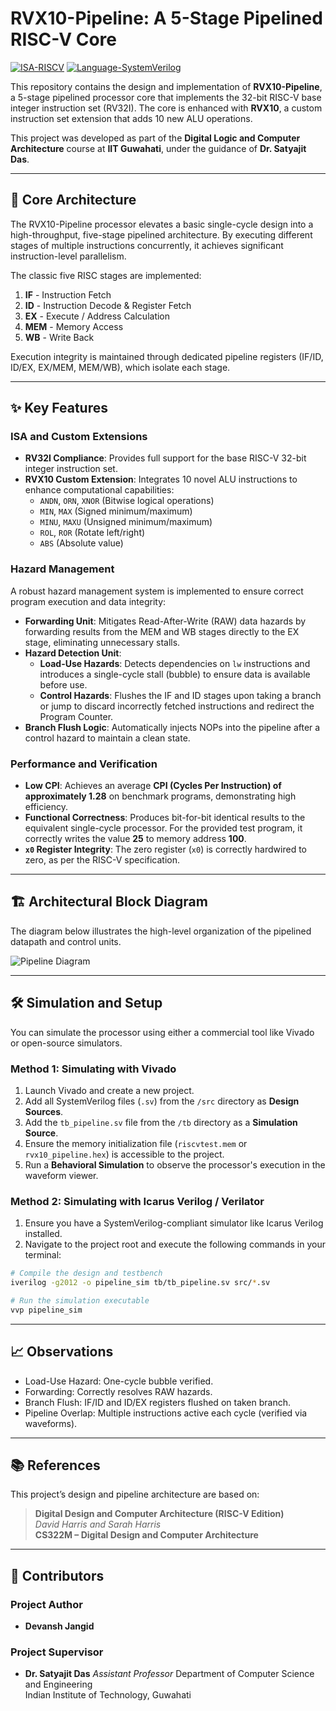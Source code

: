 # RVX10-Pipeline: A 5-Stage Pipelined RISC-V Core

[![ISA-RISCV](https://img.shields.io/badge/ISA-RISC--V%20(RV32I)-blue.svg)](https://riscv.org)
[![Language-SystemVerilog](https://img.shields.io/badge/Language-SystemVerilog-orange.svg)](https://www.systemverilog.io/)

This repository contains the design and implementation of **RVX10-Pipeline**, a 5-stage pipelined processor core that implements the 32-bit RISC-V base integer instruction set (RV32I). The core is enhanced with **RVX10**, a custom instruction set extension that adds 10 new ALU operations.

This project was developed as part of the **Digital Logic and Computer Architecture** course at **IIT Guwahati**, under the guidance of **Dr. Satyajit Das**.

---

## 🚀 Core Architecture

The RVX10-Pipeline processor elevates a basic single-cycle design into a high-throughput, five-stage pipelined architecture. By executing different stages of multiple instructions concurrently, it achieves significant instruction-level parallelism.

The classic five RISC stages are implemented:
1.  **IF** - Instruction Fetch
2.  **ID** - Instruction Decode & Register Fetch
3.  **EX** - Execute / Address Calculation
4.  **MEM** - Memory Access
5.  **WB** - Write Back

Execution integrity is maintained through dedicated pipeline registers (IF/ID, ID/EX, EX/MEM, MEM/WB), which isolate each stage.



---

## ✨ Key Features

### ISA and Custom Extensions
- **RV32I Compliance**: Provides full support for the base RISC-V 32-bit integer instruction set.
- **RVX10 Custom Extension**: Integrates 10 novel ALU instructions to enhance computational capabilities:
  - `ANDN`, `ORN`, `XNOR` (Bitwise logical operations)
  - `MIN`, `MAX` (Signed minimum/maximum)
  - `MINU`, `MAXU` (Unsigned minimum/maximum)
  - `ROL`, `ROR` (Rotate left/right)
  - `ABS` (Absolute value)

### Hazard Management
A robust hazard management system is implemented to ensure correct program execution and data integrity:
- **Forwarding Unit**: Mitigates Read-After-Write (RAW) data hazards by forwarding results from the MEM and WB stages directly to the EX stage, eliminating unnecessary stalls.
- **Hazard Detection Unit**:
    - **Load-Use Hazards**: Detects dependencies on `lw` instructions and introduces a single-cycle stall (bubble) to ensure data is available before use.
    - **Control Hazards**: Flushes the IF and ID stages upon taking a branch or jump to discard incorrectly fetched instructions and redirect the Program Counter.
- **Branch Flush Logic**: Automatically injects NOPs into the pipeline after a control hazard to maintain a clean state.

### Performance and Verification
- **Low CPI**: Achieves an average **CPI (Cycles Per Instruction) of approximately 1.28** on benchmark programs, demonstrating high efficiency.
- **Functional Correctness**: Produces bit-for-bit identical results to the equivalent single-cycle processor. For the provided test program, it correctly writes the value **25** to memory address **100**.
- **`x0` Register Integrity**: The zero register (`x0`) is correctly hardwired to zero, as per the RISC-V specification.

---

## 🏗️ Architectural Block Diagram

The diagram below illustrates the high-level organization of the pipelined datapath and control units.

![Pipeline Diagram](https://github.com/user-attachments/assets/0296251d-c06e-440d-a48d-3899437b4aa2)

---

## 🛠️ Simulation and Setup

You can simulate the processor using either a commercial tool like Vivado or open-source simulators.

### Method 1: Simulating with Vivado
1.  Launch Vivado and create a new project.
2.  Add all SystemVerilog files (`.sv`) from the `/src` directory as **Design Sources**.
3.  Add the `tb_pipeline.sv` file from the `/tb` directory as a **Simulation Source**.
4.  Ensure the memory initialization file (`riscvtest.mem` or `rvx10_pipeline.hex`) is accessible to the project.
5.  Run a **Behavioral Simulation** to observe the processor's execution in the waveform viewer.

### Method 2: Simulating with Icarus Verilog / Verilator
1.  Ensure you have a SystemVerilog-compliant simulator like Icarus Verilog installed.
2.  Navigate to the project root and execute the following commands in your terminal:

```bash
# Compile the design and testbench
iverilog -g2012 -o pipeline_sim tb/tb_pipeline.sv src/*.sv

# Run the simulation executable
vvp pipeline_sim
```
---
## 📈 Observations
- Load-Use Hazard: One-cycle bubble verified.
- Forwarding: Correctly resolves RAW hazards.
- Branch Flush: IF/ID and ID/EX registers flushed on taken branch.
- Pipeline Overlap: Multiple instructions active each cycle (verified via waveforms).
---

## 📚 References

This project’s design and pipeline architecture are based on:

> **Digital Design and Computer Architecture (RISC-V Edition)**  
> *David Harris and Sarah Harris*  
> **CS322M – Digital Design and Computer Architecture**

---

## 👥 Contributors

### Project Author
* **Devansh Jangid**

### Project Supervisor
* **Dr. Satyajit Das** *Assistant Professor* Department of Computer Science and Engineering  
    Indian Institute of Technology, Guwahati
